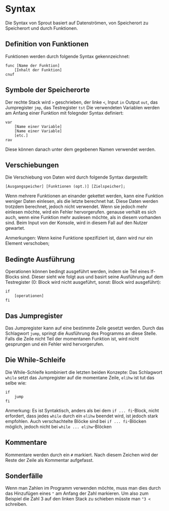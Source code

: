 # Syntax
Die Syntax von Sprout basiert auf Datenströmen, von Speicherort zu Speicherort und durch Funktionen.

## Definition von Funktionen
Funktionen werden durch folgende Syntax gekennzeichnet:
```
func [Name der Funktion]
    [Inhalt der Funktion]
cnuf
```

## Symbole der Speicherorte
Der rechte Stack wird `>` geschrieben, der linke `<`, Input `in` Output `out`, das Jumpregister `jmp`, das Testregister `tst`
Die verwendeten Variablen werden am Anfang einer Funktion mit folegnder Syntax definiert:
```
var 
    [Name einer Variable]
    [Name einer Variable]
    [etc.]
rav
```
Diese können danach unter dem gegebenen Namen verwendet werden.

## Verschiebungen
Die Verschiebung von Daten wird durch folgende Syntax dargestellt:

`[Ausgangspeicher] [Funktionen (opt.)] [Zielspeicher];`

Wenn mehrere Funktionen an einander gekettet werden, kann eine Funktion weniger Daten einlesen, 
als die letzte berechnet hat. Diese Daten werden trotzdem berechnet, jedoch nicht verwendet. Wenn sie jedoch mehr
einlesen möchte, wird ein Fehler hervorgerufen. genause verhält es sich auch, wenn eine Funktion mehr auslesen möchte, 
als in diesem vorhanden sind. Beim Input von der Konsole, wird in diesem Fall auf den Nutzer gewartet.

Anmerkungen: 
Wenn keine Funktione spezifiziert ist, dann wird nur ein Element verschoben; 


## Bedingte Ausführung
Operationen können bedingt ausgeführt werden, indem sie Teil eines If-Blocks sind. Dieser sieht wie folgt aus und basirt
seine Ausführung auf dem Testregister (0: Block wird nicht ausgeführt, sonst: Block wird ausgeführt):
```
if
    [operationen]
fi
```

## Das Jumpregister
Das Jumpregister kann auf eine bestimmte Zeile gesetzt werden. Durch das Schlagwort `jump`, 
springt die Ausführung des Programms an diese Stelle. Falls die Zeile nicht Teil der momentanen Funktion ist, wird nicht
gesprungen und ein Fehler wird hervorgerufen.

## Die While-Schleife
Die While-Schleife kombiniert die letzten beiden Konzepte: Das Schlagwort `while` setzt das Jumpregister 
auf die momentane Zeile, `elihw` ist tut das selbe wie:
```
if 
    jump
fi
```
Anmerkung: Es ist Syntaktisch, anders als bei dem `if ... fi`-Block, nicht erfordert, dass jedes `while` durch ein `elihw`
beendet wird, ist jedoch stark empfohlen. Auch verschachtelte Blöcke sind bei `if ... fi`-Blöcken möglich, jedoch nicht
bei `while ... elihw`-Blöcken

## Kommentare
Kommentare werden durch ein `#` markiert. Nach diesem Zeichen wird der Reste der Zeile als Kommentar aufgefasst.

## Sonderfälle
Wenn man Zahlen im Programm verwenden möchte, muss man dies durch das Hinzufügen eines `"` am Anfang der Zahl markieren.
Um also zum Beispiel die Zahl 3 auf den linken Stack zu schieben müsste man `"3 <` schreiben.
